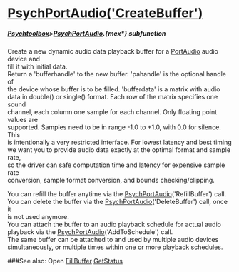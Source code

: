 # [PsychPortAudio('CreateBuffer')](PsychPortAudio-CreateBuffer) 
##### [Psychtoolbox](Pyschtoolbox)>[PsychPortAudio](PsychPortAudio).{mex*} subfunction


Create a new dynamic audio data playback buffer for a [PortAudio](PortAudio) audio device and  
fill it with initial data.  
Return a 'bufferhandle' to the new buffer. 'pahandle' is the optional handle of  
the device whose buffer is to be filled. 'bufferdata' is a matrix with audio  
data in double() or single() format. Each row of the matrix specifies one sound  
channel, each column one sample for each channel. Only floating point values are  
supported. Samples need to be in range -1.0 to +1.0, with 0.0 for silence. This  
is intentionally a very restricted interface. For lowest latency and best timing  
we want you to provide audio data exactly at the optimal format and sample rate,  
so the driver can safe computation time and latency for expensive sample rate  
conversion, sample format conversion, and bounds checking/clipping.  
  
You can refill the buffer anytime via the [PsychPortAudio](PsychPortAudio)('RefillBuffer') call.  
You can delete the buffer via the [PsychPortAudio](PsychPortAudio)('DeleteBuffer') call, once it  
is not used anymore.   
You can attach the buffer to an audio playback schedule for actual audio  
playback via the [PsychPortAudio](PsychPortAudio)('AddToSchedule') call.  
The same buffer can be attached to and used by multiple audio devices  
simultaneously, or multiple times within one or more playback schedules.   


###See also:
Open [FillBuffer](PsychPortAudio-FillBuffer) [GetStatus](PsychPortAudio-GetStatus) 
